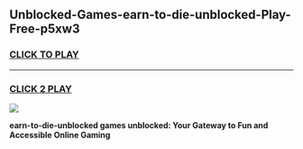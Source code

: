 
## Unblocked-Games-earn-to-die-unblocked-Play-Free-p5xw3
<h3>
<a href="https://premium76.site?title=earn-to-die-unblocked&ref=19M">CLICK TO PLAY</a></h3>
<hr>

<h3>
<a href="https://premium76.site?title=earn-to-die-unblocked&ref=19M">CLICK 2 PLAY</a>
  
</h3>

<a href="https://premium76.site?title=earn-to-die-unblocked&ref=19M"><img src="https://clearcache.store/games.png"></a>


**earn-to-die-unblocked games unblocked: Your Gateway to Fun and Accessible Online Gaming**
